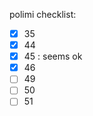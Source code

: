 polimi checklist:

  - [x] 35
  - [x] 44
  - [x] 45      : seems ok   
  - [x] 46
  - [ ] 49
  - [ ] 50
  - [ ] 51
